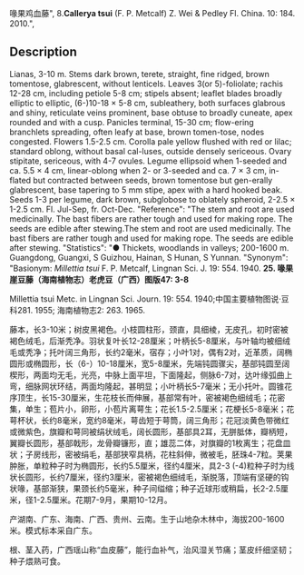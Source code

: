 喙果鸡血藤",
8.**Callerya tsui** (F. P. Metcalf) Z. Wei & Pedley Fl. China. 10: 184. 2010.",

## Description
Lianas, 3-10 m. Stems dark brown, terete, straight, fine ridged, brown tomentose, glabrescent, without lenticels. Leaves 3(or 5)-foliolate; rachis 12-28 cm, including petiole 5-8 cm; stipels absent; leaflet blades broadly elliptic to elliptic, (6-)10-18 × 5-8 cm, subleathery, both surfaces glabrous and shiny, reticulate veins prominent, base obtuse to broadly cuneate, apex rounded and with a cusp. Panicles terminal, 15-30 cm; flow-ering branchlets spreading, often leafy at base, brown tomen-tose, nodes congested. Flowers 1.5-2.5 cm. Corolla pale yellow flushed with red or lilac; standard oblong, without basal cal-luses, outside densely sericeous. Ovary stipitate, sericeous, with 4-7 ovules. Legume ellipsoid when 1-seeded and ca. 5.5 × 4 cm, linear-oblong when 2- or 3-seeded and ca. 7 × 3 cm, in-flated but contracted between seeds, brown tomentose but gen-erally glabrescent, base tapering to 5 mm stipe, apex with a hard hooked beak. Seeds 1-3 per legume, dark brown, subglobose to oblately spheroid, 2-2.5 × 1-2.5 cm. Fl. Jul-Sep, fr. Oct-Dec.
  "Reference": "The stem and root are used medicinally. The bast fibers are rather tough and used for making rope. The seeds are edible after stewing.The stem and root are used medicinally. The bast fibers are rather tough and used for making rope. The seeds are edible after stewing.
  "Statistics": "● Thickets, woodlands in valleys; 200-1600 m. Guangdong, Guangxi, S Guizhou, Hainan, S Hunan, S Yunnan.
  "Synonym": "Basionym: *Millettia tsui* F. P. Metcalf, Lingnan Sci. J. 19: 554. 1940.
**25. 喙果崖豆藤（海南植物志）老虎豆（广西）图版47: 3-8**

Millettia tsui Metc. in Lingnan Sci. Journ. 19: 554. 1940;中国主要植物图说·豆科281. 1955; 海南植物志2: 263. 1965.

藤本，长3-10米；树皮黑褐色。小枝圆柱形，颈直，具细棱，无皮孔，初时密被褐色绒毛，后渐秃净。羽状复叶长12-28厘米；叶柄长5-8厘米，与叶轴均被细绒毛或秃净；托叶阔三角形，长约2毫米，宿存；小叶1对，偶有2对，近革质，阔椭圆形或椭圆形，长（6-）10-18厘米，宽5-8厘米，先端钝圆骤尖，基部钝圆至阔楔形，两面均无毛，光亮，中脉上面平坦，下面隆起，侧脉6-7对，达叶缘弧曲上弯，细脉网状环结，两面均隆起，甚明显；小叶柄长5-7毫米；无小托叶。圆锥花序顶生，长15-30厘米，生花枝长而伸展，基部常有叶，密被褐色细绒毛；花密集，单生；苞片小，卵形，小苞片离萼生；花长1.5-2.5厘米；花梗长5-8毫米；花萼杯状，长约8毫米，宽约8毫米，萼齿短于萼筒，阔三角形；花冠淡黄色带微红或微紫色，旗瓣和萼同被绢状绒毛，阔长圆形，基部具2耳，无胼胝体，瓣柄短，翼瓣长圆形，基部戟形，龙骨瓣镰形，直；雄蕊二体，对旗瓣的1枚离生；花盘皿状；子房线形，密被绢毛，基部狭窄具柄，花柱斜伸，微被毛，胚珠4-7粒。荚果肿胀，单粒种子时为椭圆形，长约5.5厘米，径约4厘米，具2-3 (-4)粒种子时为线状长圆形，长约7厘米，径约3厘米，密被褐色细绒毛，渐脱落，顶端有坚硬的钩状喙，基部渐狭，果颈长约5毫米，种子间缢缩；种子近球形或稍扁，长2-2.5厘米，径1-2.5厘米。花期7-9月，果期10-12月。

产湖南、广东、海南、广西、贵州、云南。生于山地杂木林中，海拔200-1600米。模式标本采自广东。

根、茎入药，广西瑶山称“血皮藤”，能行血补气，治风湿关节痛；茎皮纤细坚韧；种子煨熟可食。
